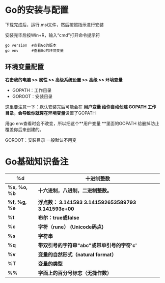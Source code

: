 # Go的安装与配置

[^下载地址]: https://golang.google.cn/dl/
[^官网(翻墙)]: https://golang.org/dl/

下载完成后，运行.msi文件，然后按照指示进行安装

安装完毕后按Win+R，输入“cmd”打开命令提示符

```
go version	#查看Go的版本
go env		#查看Go的环境变量
```

## 环境变量配置

**右击我的电脑 >> 属性 >> 高级系统设置 >> 高级 >> 环境变量**

- GOPATH：工作目录
- GOROOT：安装目录

这里要注意一下：默认安装完后可能会在 **用户变量 **给你自动创建 GOPATH 工作目录，会导致你就算在**环境变量**设置了GOPATH

用go env查看时会不改变，所以把这个**用户变量 **里面的GOPATH 给删掉防止覆盖你后来创建的。

GOROOT：安装目录 一般默认不用变

# Go基础知识备注

| **%d**               | **十进制整数**                                               |
| -------------------- | ------------------------------------------------------------ |
| **%x,	%o,	%b** | **十六进制，八进制，二进制整数。**                           |
| **%f,	%g,	%e** | **浮点数：	3.141593	3.141592653589793	3.141593e+00** |
| **%t**               | **布尔：true或false**                                        |
| **%c**               | **字符（rune）	(Unicode码点)**                            |
| **%s**               | **字符串**                                                   |
| **%q**               | **带双引号的字符串"abc"或带单引号的字符'c'**                 |
| **%v**               | **变量的自然形式（natural	format）**                      |
| **%T**               | **变量的类型**                                               |
| **%%**               | **字面上的百分号标志（无操作数）**                           |

